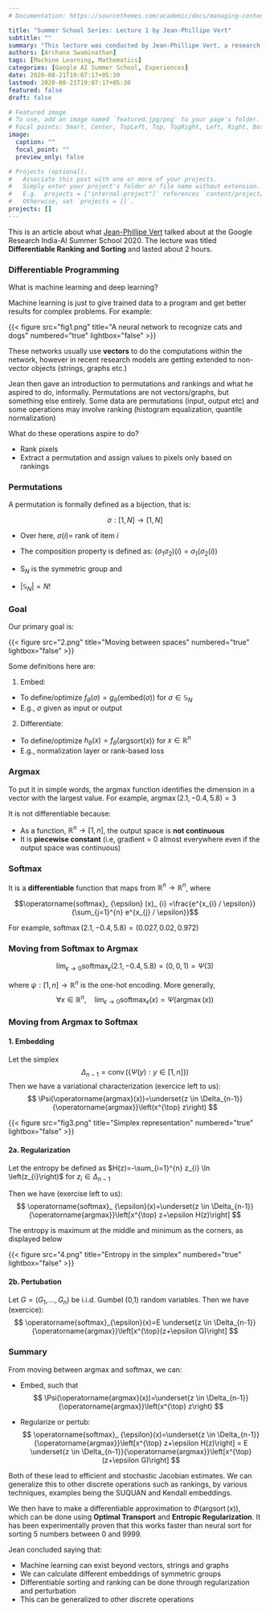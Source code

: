 ```yaml
---
# Documentation: https://sourcethemes.com/academic/docs/managing-content/

title: "Summer School Series: Lecture 1 by Jean-Phillipe Vert"
subtitle: ""
summary: "This lecture was conducted by Jean-Phillipe Vert, a research scientist at Google AI, Paris, on differentiable ranking and sorting"
authors: [Archana Swaminathan]
tags: [Machine Learning, Mathematics]
categories: [Google AI Summer School, Experiences]
date: 2020-08-21T19:07:17+05:30
lastmod: 2020-08-21T19:07:17+05:30
featured: false
draft: false

# Featured image
# To use, add an image named `featured.jpg/png` to your page's folder.
# Focal points: Smart, Center, TopLeft, Top, TopRight, Left, Right, BottomLeft, Bottom, BottomRight.
image:
  caption: ""
  focal_point: ""
  preview_only: false

# Projects (optional).
#   Associate this post with one or more of your projects.
#   Simply enter your project's folder or file name without extension.
#   E.g. `projects = ["internal-project"]` references `content/project/deep-learning/index.md`.
#   Otherwise, set `projects = []`.
projects: []
---
```


This is an article about what <a href ="http://members.cbio.mines-paristech.fr/~jvert/">Jean-Phillipe Vert</a> talked about at the Google Research India-AI Summer School 2020. The lecture was titled <b> Differentiable Ranking and Sorting </b> and lasted about 2 hours.

### Differentiable Programming

What is machine learning and deep learning? 

Machine learning is just to give trained data to a program and get better results for complex problems. For example:

{{< figure src="fig1.png" title="A neural network to recognize cats and dogs" numbered="true" lightbox="false" >}}

These networks usually use <b>vectors</b> to do the computations within the network, however in recent research models are getting extended to non-vector objects (strings, graphs etc.)

Jean then gave an introduction to permutations and rankings and what he aspired to do, informally. Permutations are not vectors/graphs, but something else entirely. Some data are permutations (input, output etc) and some operations may involve ranking (histogram equalization, quantile normalization)

What do these operations aspire to do?
* Rank pixels
* Extract a permutation and assign values to pixels only based on rankings

### Permutations

A permutation is formally defined as a bijection, that is:

$$\sigma:[1, N] \rightarrow[1, N]$$

* Over here, $\sigma(i)=$ rank of item $i$

* The composition property is defined as: $\left(\sigma_{1} \sigma_{2}\right)(i)=\sigma_{1}\left(\sigma_{2}(i)\right)$

* $\mathrm{S}_{N}$ is the symmetric group and 

* $\left|\mathbb{S}_{N}\right|=N !$

### Goal
Our primary goal is:

{{< figure src="2.png" title="Moving between spaces" numbered="true" lightbox="false" >}}

Some definitions here are:
1. Embed:
  * To define/optimize $f_{\theta}(\sigma)=g_{\theta}($embed$(\sigma))$ for $\sigma \in \mathbb{S}_{N}$
  * E.g., $\sigma$ given as input or output

2. Differentiate:
  * To define/optimize $h_{\theta}(x)=f_{\theta}($argsort$(x))$ for $x \in \mathbb{R}^{n}$
  * E.g., normalization layer or rank-based loss

### Argmax

To put it in simple words, the argmax function identifies the dimension in a vector with the largest value. For example, $\operatorname{argmax}(2.1, -0.4, 5.8) = 3$

It is not differentiable because:
* As a function, $\mathbb{R}^{n} \rightarrow[1,n]$, the output space is <b> not continuous </b>
* It is <b>piecewise constant</b> (i.e, gradient = 0 almost everywhere even if the output space was continuous)

### Softmax

It is a <b>differentiable</b> function that maps from $\mathbb{R}^{n} \rightarrow \mathbb{R}^{n}$, where

$$\operatorname{softmax}_ {\epsilon} (x)_ {i} =\frac{e^{x_{i} / \epsilon}}{\sum_{j=1}^{n} e^{x_{j} / \epsilon}}$$

For example, $\operatorname{softmax}(2.1, -0.4, 5.8) = (0.027, 0.02, 0.972)$

### Moving from Softmax to Argmax

$$\lim _ {\epsilon \rightarrow 0} \operatorname{softmax}_{\epsilon}(2.1,-0.4, 5.8)=(0,0,1)=\Psi(3)$$

where $\psi:[1, n] \rightarrow \mathbb{R}^{n}$ is the one-hot encoding. More generally,
$$
\forall x \in \mathbb{R}^{n}, \quad \lim_ {\epsilon \rightarrow 0} \operatorname{softmax}_{\epsilon}(x)=\Psi(\operatorname{argmax}(x))
$$

### Moving from Argmax to Softmax

#### 1. Embedding

Let the simplex
$$
\Delta_{n-1}=\operatorname{conv}(\{\Psi(y): y \in[1, n]\})
$$
Then we have a variational characterization (exercice left to us):
$$
\Psi(\operatorname{argmax}(x))=\underset{z \in \Delta_{n-1}}{\operatorname{argmax}}\left(x^{\top} z\right)
$$

{{< figure src="fig3.png" title="Simplex representation" numbered="true" lightbox="false" >}}

#### 2a. Regularization

Let the entropy be defined as $H(z)=-\sum_{i=1}^{n} z_{i} \ln \left(z_{i}\right)$ for $z_{i} \in \Delta_{n-1}$

Then we have (exercise left to us):
$$
\operatorname{softmax}_ {\epsilon}(x)=\underset{z \in \Delta_{n-1}}{\operatorname{argmax}}\left[x^{\top} z+\epsilon H(z)\right]
$$

The entropy is maximum at the middle and minimum as the corners, as displayed below

{{< figure src="4.png" title="Entropy in the simplex" numbered="true" lightbox="false" >}}

#### 2b. Pertubation

Let $G=\left(G_{1}, \ldots, G_{n}\right)$ be i.i.d. Gumbel (0,1) random variables. Then we have (exercice):
$$
\operatorname{softmax}_{\epsilon}(x)=E \underset{z \in \Delta_{n-1}}{\operatorname{argmax}}\left[x^{\top}(z+\epsilon G)\right]
$$

### Summary

From moving between argmax and softmax, we can:

* Embed, such that
$$
\Psi(\operatorname{argmax}(x))=\underset{z \in \Delta_{n-1}}{\operatorname{argmax}}\left(x^{\top} z\right)
$$

* Regularize or pertub:
$$
\operatorname{softmax}_ {\epsilon}(x)=\underset{z \in \Delta_{n-1}}{\operatorname{argmax}}\left[x^{\top} z+\epsilon H(z)\right] = E \underset{z \in \Delta_{n-1}}{\operatorname{argmax}}\left[x^{\top}(z+\epsilon G)\right]
$$

Both of these lead to efficient and stochastic Jacobian estimates. We can generalize this to other discrete operations such as rankings, by various techniques, examples being the SUQUAN and Kendall embeddings. 

We then have to make a differentiable approximation to $\Phi (\operatorname{argsort}(x))$, which can be done using <b>Optimal Transport</b> and <b>Entropic Regularization</b>. It has been experimentally proven that this works faster than neural sort for sorting 5 numbers between 0 and 9999.

Jean concluded saying that:
* Machine learning can exist beyond vectors, strings and graphs
* We can calculate different embeddings of symmetric groups
* Differentiable sorting and ranking can be done through regularization and perturbation
* This can be generalized to other discrete operations